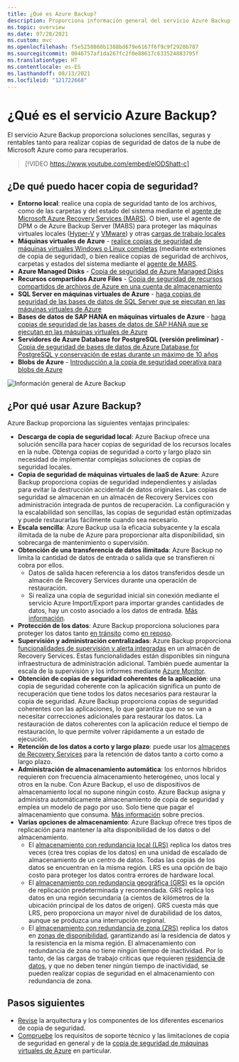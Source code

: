 ```yaml
---
title: ¿Qué es Azure Backup?
description: Proporciona información general del servicio Azure Backup, y cómo contribuye a la estrategia de continuidad empresarial y recuperación ante desastres (BCDR).
ms.topic: overview
ms.date: 07/28/2021
ms.custom: mvc
ms.openlocfilehash: f5e5250860b1388bd679e6167f6f9c9f2920b787
ms.sourcegitcommit: 0046757af1da267fc2f0e88617c633524883795f
ms.translationtype: HT
ms.contentlocale: es-ES
ms.lasthandoff: 08/13/2021
ms.locfileid: "121722668"
---
```

# <a name="what-is-the-azure-backup-service"></a>¿Qué es el servicio Azure Backup?

El servicio Azure Backup proporciona soluciones sencillas, seguras y rentables tanto para realizar copias de seguridad de datos de la nube de Microsoft Azure como para recuperarlos.

> [!VIDEO https://www.youtube.com/embed/elODShatt-c]

## <a name="what-can-i-back-up"></a>¿De qué puedo hacer copia de seguridad?

- **Entorno local**: realice una copia de seguridad tanto de los archivos, como de las carpetas y del estado del sistema mediante el [agente de Microsoft Azure Recovery Services (MARS)](backup-support-matrix-mars-agent.md). O bien, use el agente de DPM o de Azure Backup Server (MABS) para proteger las máquinas virtuales locales ([Hyper-V](back-up-hyper-v-virtual-machines-mabs.md) y [VMware](backup-azure-backup-server-vmware.md)) y otras [cargas de trabajo locales](backup-mabs-protection-matrix.md)
- **Máquinas virtuales de Azure** - [realice copias de seguridad de máquinas virtuales Windows o Linux completas](backup-azure-vms-introduction.md) (mediante extensiones de copia de seguridad), o bien realice copias de seguridad de archivos, carpetas y estados del sistema mediante el [agente de MARS](backup-azure-manage-mars.md).
- **Azure Managed Disks** - [Copia de seguridad de Azure Managed Disks](backup-managed-disks.md)
- **Recursos compartidos Azure Files** - [Copia de seguridad de recursos compartidos de archivos de Azure en una cuenta de almacenamiento](backup-afs.md)
- **SQL Server en máquinas virtuales de Azure** -  [haga copias de seguridad de las bases de datos de SQL Server que se ejecutan en las máquinas virtuales de Azure](backup-azure-sql-database.md)
- **Bases de datos de SAP HANA en máquinas virtuales de Azure** - [ haga copias de seguridad de las bases de datos de SAP HANA que se ejecutan en las máquinas virtuales de Azure](backup-azure-sap-hana-database.md)
- **Servidores de Azure Database for PostgreSQL (versión preliminar)**  -  [Copia de seguridad de bases de datos de Azure Database for PostgreSQL y conservación de estas durante un máximo de 10 años](backup-azure-database-postgresql.md)
- **Blobs de Azure** - [Introducción a la copia de seguridad operativa para blobs de Azure](blob-backup-overview.md)

![Información general de Azure Backup](./media/backup-overview/azure-backup-overview.png)

## <a name="why-use-azure-backup"></a>¿Por qué usar Azure Backup?

Azure Backup proporciona las siguientes ventajas principales:

- **Descarga de copia de seguridad local**: Azure Backup ofrece una solución sencilla para hacer copias de seguridad de los recursos locales en la nube. Obtenga copias de seguridad a corto y largo plazo sin necesidad de implementar complejas soluciones de copias de seguridad locales.
- **Copia de seguridad de máquinas virtuales de IaaS de Azure**: Azure Backup proporciona copias de seguridad independientes y aisladas para evitar la destrucción accidental de datos originales. Las copias de seguridad se almacenan en un almacén de Recovery Services con administración integrada de puntos de recuperación. La configuración y la escalabilidad son sencillas, las copias de seguridad están optimizadas y puede restaurarlas fácilmente cuando sea necesario.
- **Escala sencilla**: Azure Backup usa la eficacia subyacente y la escala ilimitada de la nube de Azure para proporcionar alta disponibilidad, sin sobrecarga de mantenimiento o supervisión.
- **Obtención de una transferencia de datos ilimitada**: Azure Backup no limita la cantidad de datos de entrada o salida que se transfieren ni cobra por ellos.
  - Datos de salida hacen referencia a los datos transferidos desde un almacén de Recovery Services durante una operación de restauración.
  - Si realiza una copia de seguridad inicial sin conexión mediante el servicio Azure Import/Export para importar grandes cantidades de datos, hay un costo asociado a los datos de entrada.  [Más información](backup-azure-backup-import-export.md).
- **Protección de los datos**: Azure Backup proporciona soluciones para proteger los datos tanto [en tránsito](backup-azure-security-feature.md) como [en reposo](backup-azure-security-feature-cloud.md).
- **Supervisión y administración centralizadas**: Azure Backup proporciona [funcionalidades de supervisión y alerta integradas](backup-azure-monitoring-built-in-monitor.md) en un almacén de Recovery Services. Estas funcionalidades están disponibles sin ninguna infraestructura de administración adicional. También puede aumentar la escala de la supervisión y los informes mediante [Azure Monitor](backup-azure-monitoring-use-azuremonitor.md).
- **Obtención de copias de seguridad coherentes de la aplicación**: una copia de seguridad coherente con la aplicación significa un punto de recuperación que tiene todos los datos necesarios para restaurar la copia de seguridad. Azure Backup proporciona copias de seguridad coherentes con las aplicaciones, lo que garantiza que no se van a necesitar correcciones adicionales para restaurar los datos. La restauración de datos coherentes con la aplicación reduce el tiempo de restauración, lo que permite volver rápidamente a un estado de ejecución.
- **Retención de los datos a corto y largo plazo**: puede usar los [almacenes de Recovery Services](backup-azure-recovery-services-vault-overview.md) para la retención de datos tanto a corto como a largo plazo.
- **Administración de almacenamiento automática**: los entornos híbridos requieren con frecuencia almacenamiento heterogéneo, unos local y otros en la nube. Con Azure Backup, el uso de dispositivos de almacenamiento local no supone ningún costo. Azure Backup asigna y administra automáticamente almacenamiento de copia de seguridad y emplea un modelo de pago por uso. Solo tiene que pagar el almacenamiento que consuma. [Más información](https://azure.microsoft.com/pricing/details/backup) sobre precios.
- **Varias opciones de almacenamiento**: Azure Backup ofrece tres tipos de replicación para mantener la alta disponibilidad de los datos o del almacenamiento.
  - El [almacenamiento con redundancia local (LRS)](../storage/common/storage-redundancy.md#locally-redundant-storage) replica los datos tres veces (crea tres copias de los datos) en una unidad de escalado de almacenamiento de un centro de datos. Todas las copias de los datos se encuentran en la misma región. LRS es una opción de bajo costo para proteger los datos contra errores de hardware local.
  - El [almacenamiento con redundancia geográfica (GRS)](../storage/common/storage-redundancy.md#geo-redundant-storage) es la opción de replicación predeterminada y recomendada. GRS replica los datos en una región secundaria (a cientos de kilómetros de la ubicación principal de los datos de origen). GRS cuesta más que LRS, pero proporciona un mayor nivel de durabilidad de los datos, aunque se produzca una interrupción regional.
  - El [almacenamiento con redundancia de zona (ZRS)](../storage/common/storage-redundancy.md#zone-redundant-storage) replica los datos en [zonas de disponibilidad](../availability-zones/az-overview.md#availability-zones), garantizando así la residencia de datos y la resistencia en la misma región. El almacenamiento con redundancia de zona no tiene ningún tiempo de inactividad. Por lo tanto, de las cargas de trabajo críticas que requieren [residencia de datos](https://azure.microsoft.com/resources/achieving-compliant-data-residency-and-security-with-azure/), y que no deben tener ningún tiempo de inactividad, se pueden realizar copias de seguridad en el almacenamiento con redundancia de zona.

## <a name="next-steps"></a>Pasos siguientes

- [Revise](backup-architecture.md) la arquitectura y los componentes de los diferentes escenarios de copia de seguridad.
- [Compruebe](backup-support-matrix.md) los requisitos de soporte técnico y las limitaciones de copia de seguridad en general y de la [copia de seguridad de máquinas virtuales de Azure](backup-support-matrix-iaas.md) en particular.
